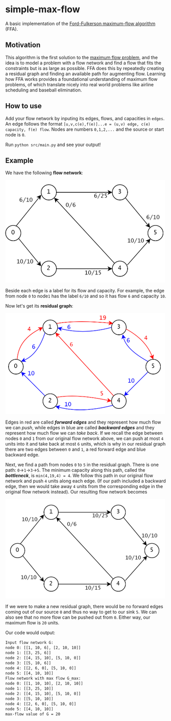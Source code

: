 # simple-max-flow
A basic implementation of the [Ford-Fulkerson maximum-flow algorithm](https://en.wikipedia.org/wiki/Ford%E2%80%93Fulkerson_algorithm) (FFA).

## Motivation
This algorithm is the first solution to the [maximum flow problem](https://en.wikipedia.org/wiki/Maximum_flow_problem), and the idea is to model a problem with a flow network and find a flow that fits the constraints but is as large as possible. FFA does this by repeatedly creating a residual graph and finding an available path for augmenting flow. Learning how FFA works provides a foundational understanding of maximum flow problems, of which translate nicely into real world problems like airline scheduling and baseball elimination. 

## How to use
Add your flow network by inputing its edges, flows, and capacities in ``edges``. An edge follows the format ``[u,v,c(e),f(e)]...e = (u,v) edge, c(e) capacity, f(e) flow``. Nodes are numbers ``0,1,2,...`` and the source or start node is ``0``.

Run ``python src/main.py`` and see your output!

## Example
We have the following **flow network**:

<img src="images/eg_flow_network_before.png" width="500" >

Beside each edge is a label for its flow and capacity. For example, the edge from node ``0`` to node``1`` has the label ``6/10`` and so it has flow ``6`` and capacity ``10``.

Now let's get its **residual graph**:

<img src="images/eg_residual_graph.png" width="500" >

Edges in red are called **_forward edges_** and they represent how much flow we can _push_, while edges in blue are called **_backward edges_** and they represent how much flow we can _take back_. If we recall the edge between nodes ``0`` and ``1`` from our original flow network above, we can push at most ``4`` units into it and take back at most ``6`` units, which is why in our residual graph there are two edges between ``0`` and ``1``, a red forward edge and blue backward edge.

Next, we find a path from nodes ``0`` to ``5`` in the residual graph. There is one path: ``0``->``1``->``3``->``5``. The minimum capacity along this path, called the **_bottleneck_**, is ``min(4,19,4) = 4``. We follow this path in our original flow network and push ``4`` units along each edge. (If our path included a backward edge, then we would take away ``4`` units from the corresponding edge in the original flow network instead). Our resulting flow network becomes

<img src="images/eg_flow_network_after.png" width="500" >

If we were to make a new residual graph, there would be no forward edges coming out of our source ``0`` and thus no way to get to our sink ``5``. We can also see that no more flow can be pushed out from ``0``. Either way, our maximum flow is ``20`` units. 

Our code would output:
```
Input flow network G:
node 0: [[1, 10, 6], [2, 10, 10]]
node 1: [[3, 25, 6]]
node 2: [[4, 15, 10], [5, 10, 0]]
node 3: [[5, 10, 6]]
node 4: [[2, 6, 0], [5, 10, 0]]
node 5: [[4, 10, 10]]
Flow network with max flow G_max:
node 0: [[1, 10, 10], [2, 10, 10]]
node 1: [[3, 25, 10]]
node 2: [[4, 15, 10], [5, 10, 0]]
node 3: [[5, 10, 10]]
node 4: [[2, 6, 0], [5, 10, 0]]
node 5: [[4, 10, 10]]
max-flow value of G = 20
```

